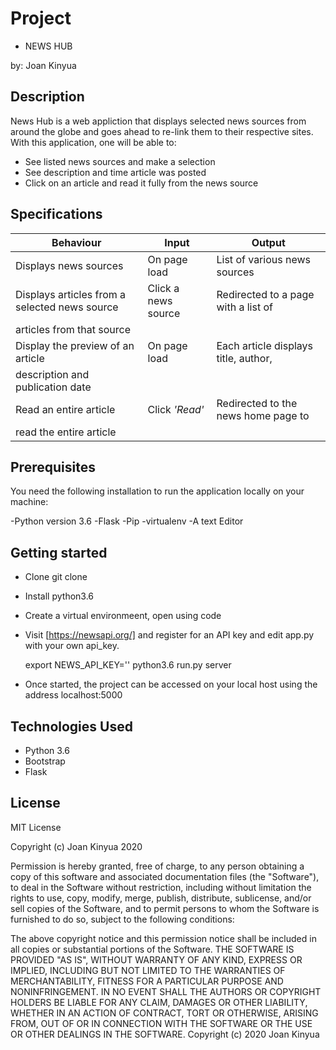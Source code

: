 # Project
- NEWS HUB

by: Joan Kinyua

## Description

News Hub is a web appliction that displays selected news sources from around the globe and goes ahead to re-link them to their respective sites. With this application, one will be able to:
* See listed news sources and make a selection
* See description and time article was posted
* Click on an article and read it fully from the news source

## Specifications
|           Behaviour                            |         Input        |                  Output               |
|------------------------------------------------|----------------------|---------------------------------------|
|               Displays news sources            |   On page load       |     List of various news sources      |
|  Displays articles from a selected news source |  Click a news source | Redirected to a page with a list of
                                                                             articles from   that source        |
|      Display the preview of an article         |      On page load    | Each article displays title, author, 
                                                                           description and publication date     |
|              Read an entire article            |      Click *'Read'*  | Redirected to the news home page to 
                                                                                read the entire article         |

## Prerequisites

You need the following installation to run the application locally on your machine:

-Python version 3.6
-Flask
-Pip
-virtualenv
-A text Editor

## Getting started

* Clone git clone 
* Install python3.6
* Create a virtual environmeent, open using code
* Visit [https://newsapi.org/] and register for an API key and edit app.py with your own api_key.

    export NEWS_API_KEY='<Your-Api-Key>'
    python3.6 run.py server

* Once started, the project can be accessed on your local host using the address localhost:5000

## Technologies Used

* Python 3.6
* Bootstrap
* Flask

## License

MIT License

Copyright (c) Joan Kinyua 2020

Permission is hereby granted, free of charge, to any person obtaining a copy of this software and associated documentation files (the "Software"), to deal in the Software without restriction, including without limitation the rights to use, copy, modify, merge, publish, distribute, sublicense, and/or sell copies of the Software, and to permit persons to whom the Software is furnished to do so, subject to the following conditions:

The above copyright notice and this permission notice shall be included in all copies or substantial portions of the Software. THE SOFTWARE IS PROVIDED "AS IS", WITHOUT WARRANTY OF ANY KIND, EXPRESS OR IMPLIED, INCLUDING BUT NOT LIMITED TO THE WARRANTIES OF MERCHANTABILITY, FITNESS FOR A PARTICULAR PURPOSE AND NONINFRINGEMENT. IN NO EVENT SHALL THE AUTHORS OR COPYRIGHT HOLDERS BE LIABLE FOR ANY CLAIM, DAMAGES OR OTHER LIABILITY, WHETHER IN AN ACTION OF CONTRACT, TORT OR OTHERWISE, ARISING FROM, OUT OF OR IN CONNECTION WITH THE SOFTWARE OR THE USE OR OTHER DEALINGS IN THE SOFTWARE. Copyright (c) 2020 Joan Kinyua